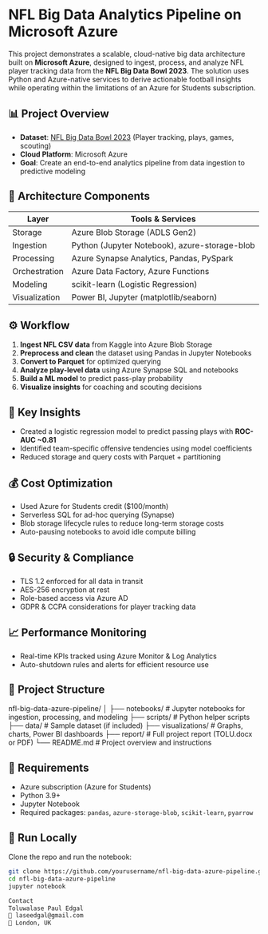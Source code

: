 # NFL Big Data Analytics Pipeline on Microsoft Azure

This project demonstrates a scalable, cloud-native big data architecture built on **Microsoft Azure**, designed to ingest, process, and analyze NFL player tracking data from the **NFL Big Data Bowl 2023**. The solution uses Python and Azure-native services to derive actionable football insights while operating within the limitations of an Azure for Students subscription.

## 📊 Project Overview

- **Dataset**: [NFL Big Data Bowl 2023](https://www.kaggle.com/competitions/nfl-big-data-bowl-2023/data) (Player tracking, plays, games, scouting)
- **Cloud Platform**: Microsoft Azure
- **Goal**: Create an end-to-end analytics pipeline from data ingestion to predictive modeling

## 🧱 Architecture Components

| Layer        | Tools & Services                            |
|--------------|---------------------------------------------|
| Storage      | Azure Blob Storage (ADLS Gen2)              |
| Ingestion    | Python (Jupyter Notebook), azure-storage-blob |
| Processing   | Azure Synapse Analytics, Pandas, PySpark    |
| Orchestration| Azure Data Factory, Azure Functions         |
| Modeling     | scikit-learn (Logistic Regression)          |
| Visualization| Power BI, Jupyter (matplotlib/seaborn)      |

## ⚙️ Workflow

1. **Ingest NFL CSV data** from Kaggle into Azure Blob Storage
2. **Preprocess and clean** the dataset using Pandas in Jupyter Notebooks
3. **Convert to Parquet** for optimized querying
4. **Analyze play-level data** using Azure Synapse SQL and notebooks
5. **Build a ML model** to predict pass-play probability
6. **Visualize insights** for coaching and scouting decisions

## 🧠 Key Insights

- Created a logistic regression model to predict passing plays with **ROC-AUC ~0.81**
- Identified team-specific offensive tendencies using model coefficients
- Reduced storage and query costs with Parquet + partitioning

## 💰 Cost Optimization

- Used Azure for Students credit ($100/month)
- Serverless SQL for ad-hoc querying (Synapse)
- Blob storage lifecycle rules to reduce long-term storage costs
- Auto-pausing notebooks to avoid idle compute billing

## 🔒 Security & Compliance

- TLS 1.2 enforced for all data in transit
- AES-256 encryption at rest
- Role-based access via Azure AD
- GDPR & CCPA considerations for player tracking data

## 📈 Performance Monitoring

- Real-time KPIs tracked using Azure Monitor & Log Analytics
- Auto-shutdown rules and alerts for efficient resource use

## 📂 Project Structure

nfl-big-data-azure-pipeline/
│
├── notebooks/ # Jupyter notebooks for ingestion, processing, and modeling
├── scripts/ # Python helper scripts
├── data/ # Sample dataset (if included)
├── visualizations/ # Graphs, charts, Power BI dashboards
├── report/ # Full project report (TOLU.docx or PDF)
└── README.md # Project overview and instructions


## 📌 Requirements

- Azure subscription (Azure for Students)
- Python 3.9+
- Jupyter Notebook
- Required packages: `pandas`, `azure-storage-blob`, `scikit-learn`, `pyarrow`

## 🧪 Run Locally

Clone the repo and run the notebook:

```bash
git clone https://github.com/yourusername/nfl-big-data-azure-pipeline.git
cd nfl-big-data-azure-pipeline
jupyter notebook

Contact
Toluwalase Paul Edgal
📧 laseedgal@gmail.com
📍 London, UK
